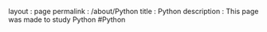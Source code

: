 layout : page
permalink : /about/Python
title : Python
description : This page was made to study Python
#Python
